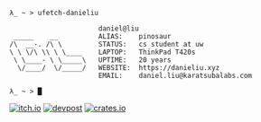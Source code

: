 
```
λ_ ~ > ufetch-danieliu

                      daniel@liu
 _____    __          ALIAS:    pinosaur
/\  __-. /\ \         STATUS:   cs student at uw 
\ \ \/\ \\ \ \____    LAPTOP:   ThinkPad T420s
 \ \____- \ \_____\   UPTIME:   20 years
  \/____/  \/_____/   WEBSITE:  https://danieliu.xyz
                      EMAIL:    daniel.liu@karatsubalabs.com

λ_ ~ > █
```

<a href="https://pinosaur.itch.io/"><img alt="itch.io" src="https://img.shields.io/static/v1?logo=itch.io&labelColor=grey&label=&message=itch.io&color=red"></a>
<a href="https://devpost.com/pinosaur"><img alt="devpost" src="https://img.shields.io/static/v1?logo=devpost&labelColor=grey&label=&message=devpost&color=blue"></a>
<a href="https://crates.io/users/MrPicklePinosaur"><img alt="crates.io" src="https://img.shields.io/static/v1?logo=rust&labelColor=grey&label=&message=crates.io&color=orange"></a>

<!--
<div align="center">
<a href="https://github.com/MrPicklePinosaur?tab=repositories&language=rust" target="_blank"><img alt="rust" src="https://img.shields.io/badge/-rust-orange?style=flat&logo=Rust&logoColor=white"></a>
<a href="https://github.com/MrPicklePinosaur?tab=repositories&language=haskell" target="_blank"><img alt="haskell" src="https://img.shields.io/badge/-haskell-5e5086?style=flat&logo=Haskell&logoColor=white"></a>
<a href="https://github.com/MrPicklePinosaur?tab=repositories&language=c" target="_blank"><img alt="c" src="https://img.shields.io/badge/-C-555555?style=flat&logo=C&logoColor=white"></a>
<a href="https://github.com/MrPicklePinosaur?tab=repositories&language=c%2B%2B" target="_blank"><img alt="c++" src="https://img.shields.io/badge/-C++-f34b7d?style=flat&logo=C%2B%2B&logoColor=white"></a>
<a href="https://github.com/MrPicklePinosaur?tab=repositories&language=typescript" target="_blank"><img alt="typescript" src="https://img.shields.io/badge/-typescript-2b7489?style=flat&logo=Typescript&logoColor=white"></a>
</div>
-->
